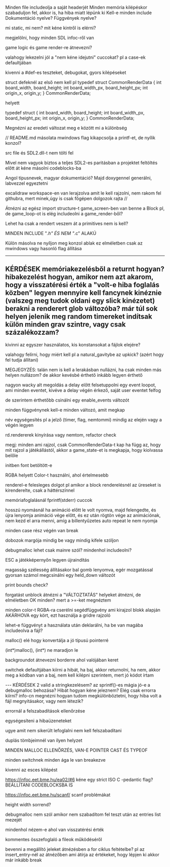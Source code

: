 Minden file includeolja a saját headerjét
Minden memória kilépéskor szabaduljon fel, akkor is, ha hiba miatt lépünk ki
Kell-e minden include
Dokumentáció nyelve? Függvények nyelve?

mi static, mi nem? mit kéne kintről is elérni?

megjelölni, hogy minden SDL infoc-ről van

game logic és game render-re átnevezni?

valahogy lekezelni jól a "nem kéne idejutni" cuccokat? pl a case-ek defaultjában

kivenni a #def-es teszteket, debugokat, gyors kilépéseket

struct defeknél az első nem kell
pl
typedef struct CommonRenderData {
    int board_width, board_height;
    int board_width_px, board_height_px;
    int origin_x, origin_y;
} CommonRenderData;

helyett

typedef struct {
    int board_width, board_height;
    int board_width_px, board_height_px;
    int origin_x, origin_y;
} CommonRenderData;

Megnézni az eredeti változat meg e között mi a különbség

// README.md másolata
mwindows flag kikapcsolja a printf-et, de nyílik konzol?

src file és SDL2.dll-t nem tölti fel

Mivel nem vagyok biztos a teljes SDL2-es paritásban a projektet feltöltés előtt át kéne másolni codeblocks-ba

Angol típusnevek, magyar dokumentáció? Majd doxygennel generálni, labvezzel egyeztetni

excalidraw workspace-en van lerajzolva amit le kell rajzolni, nem rakom fel githubra, mert minek,úgy is csak főgépen dolgozok rajta
//

Átnézni az egész import structure-t
game_screen-ben van benne a Block pl, de game_loop-ot is elég includeolni a game_render-ből?

Lehet ha csak a rendert veszem át a primitives nem is kell?

MINDEN INCLUDE "*.h" ÉS NEM "*.c" ALAKÚ

Külön másolva ne nyíljon meg konzol ablak
ez elméletben csak az mwindows vagy hasonló flag állítása



---
KÉRDÉSEK
memóriakezelésből a returnt hogyan?
hibakezelést hogyan, amikor nem azt akarom, hogy a visszatérési érték a "volt-e hiba foglalás közben" legyen
mennyire kell fancynek kinéznie (valszeg meg tudok oldani egy slick kinézetet)
berakni a renderert glob változóba? már túl sok helyen jelenik meg random
timereket indítsak külön minden grav szintre, vagy csak százalékozzam?
---
kivinni az egyszer használatos, kis konstansokat a fájlok elejére?

valahogy felírni, hogy miért kell pl a natural_gavitybe az upkick? (azért hogy fel tudja állítani)

MEGJEGYZÉS: talán nem is kell a lerakásban nullázni, ha csak minden más helyen nullázom?
de akkor kevésbé érthető
inkább legyen érthető

nagyon wacky alt megoldás a delay előtt felsetuppolni egy event loopot, ami minden eventet, kivéve a delay végén érkező, saját user eventet felfog

de szerintem érthetőbb csinálni egy enable_events változót

minden függvénynek kell-e minden változó, amit megkap

név egységesítés
pl a jelző (timer, flag, nemtommi) mindig az elején vagy a végén legyen

rd.rendererek kinyírása
vagy nemtom, refactor check

megj: minden ami rajzol, csak CommonRenderData-t kap
ha függ az, hogy mit rajzol a játékállástól, akkor a game_state-et is megkapja, hogy kiolvassa belőle

initben font betöltött-e

RGBA helyett Color-t használni, ahol értelmesebb

renderel-e felesleges dolgot
pl amikor a block renderelésnél az üreseket is kirenderelte, csak a háttérszínnel

memóriafoglalásnál fprintf(stderr) cuccok

hosszú nyomásnál ha animáció előtt le volt nyomva, majd felengedte,
és újra lenyomja animáció vége előtt, és ez után rögtön vége az animációnak, nem kezd el arra menni, amíg a billentyűzetes auto repeat le nem nyomja

minden case rész végén van break

dobozok margója mindig be vagy mindig kifele szóljon

debugmalloc lehet csak mainre szól?
mindenhol includeolni?

ESC a játékképernyőn legyen újraindítás

magasság szélesség állításakor bal gomb lenyomva, egér mozgatással gyorsan számol
megcsinálni egy held_down változót

print bounds check?

forgatást unblock átnézni
a "VÁLTOZTATÁS" helyeket átnézni, de elméletben OK minden?
mert a >=-ket megnéztem

minden color-t RGBA-ra cserélni
segédfüggvény ami kirajzol blokk alapján AKÁRHOVA egy kört, ezt használja a gridre rajzoló

lehet-e függvényt a használata után deklarálni, ha be van magába includeolva a fájl?

malloc() elé hogy konvertálja a jó típusú pointerré

(int*)malloc(), (int*) ne maradjon le

backgroundot átnevezni borderre ahol valójában keret

switchek defaultjában kiírni a hibát, ha baj, akkor returnolni, ha nem, akkor meg a kódban van a baj, nem kell kilépni szerintem, mert jó kódot írtam

--- KÉRDÉSEK 2
valid a stringkezelésem? az sprintf()-es mágia
jó-e a debugmalloc behozása?
Hibát hogyan kéne jeleznem? Elég csak errorra kiírni? info-cn megnézni
hogyan tudom megkülönböztetni, hogy hiba volt a fájl megnyitásakor, vagy nem létezik?

errornál a felszabadítások ellenőrzése

egységesíteni a hibaüzeneteket

ugye amit nem sikerült lefoglalni nem kell felszabadítani

duplás tömbjeimnél van ilyen helyzet

MINDEN MALLOC ELLENŐRZÉS, VAN-E POINTER CAST ÉS TYPEOF

minden switchnek minden ága le van breakezve

kivenni az esces kilépést

https://infoc.eet.bme.hu/ea02/#6
kéne egy strict ISO C -pedantic flag?
BEÁLLÍTANI CODEBLOCKSBA IS

https://infoc.eet.bme.hu/scanf/
scanf problémákat 

height width sorrend?

debugmalloc nem szól amikor nem szabadítom fel teszt után az entries list mezejét

mindenhol nézem-e ahol van visszatérési érték

kommentes összefoglaló a fileok működéséről

bevenni a megállító jeleket átnézésben a for ciklus feltételbe?
pl az insert_entry-nél az átnézőben ami átírja az értékeket, hogy lépjen ki
akkor már inkább break